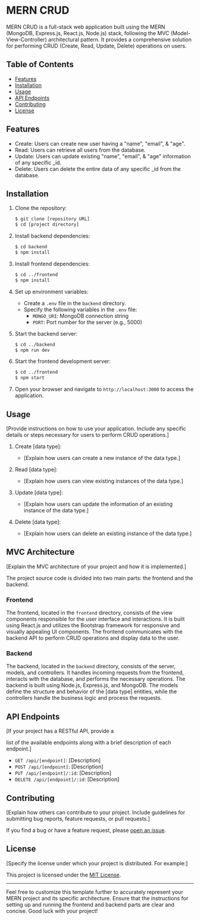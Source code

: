 # MERN CRUD

MERN CRUD is a full-stack web application built using the MERN (MongoDB, Express.js, React.js, Node.js) stack, following the MVC (Model-View-Controller) architectural pattern. It provides a comprehensive solution for performing CRUD (Create, Read, Update, Delete) operations on users.

## Table of Contents

- [Features](#features)
- [Installation](#installation)
- [Usage](#usage)
- [API Endpoints](#api-endpoints)
- [Contributing](#contributing)
- [License](#license)

## Features

- Create: Users can create new user having a "name", "email", & "age".
- Read: Users can retrieve all users from the database.
- Update: Users can update existing "name", "email", & "age" information of any specific _id.
- Delete: Users can delete the entire data of any specific _id from the database.

## Installation

1. Clone the repository:

   ```bash
   $ git clone [repository URL]
   $ cd [project directory]
   ```

2. Install backend dependencies:

   ```bash
   $ cd backend
   $ npm install
   ```

3. Install frontend dependencies:

   ```bash
   $ cd ../frontend
   $ npm install
   ```

4. Set up environment variables:

   - Create a `.env` file in the `backend` directory.
   - Specify the following variables in the `.env` file:
     - `MONGO_URI`: MongoDB connection string
     - `PORT`: Port number for the server (e.g., 5000)

5. Start the backend server:

   ```bash
   $ cd ../backend
   $ npm run dev
   ```

6. Start the frontend development server:

   ```bash
   $ cd ../frontend
   $ npm start
   ```

7. Open your browser and navigate to `http://localhost:3000` to access the application.

## Usage

[Provide instructions on how to use your application. Include any specific details or steps necessary for users to perform CRUD operations.]

1. Create [data type]:
   - [Explain how users can create a new instance of the data type.]

2. Read [data type]:
   - [Explain how users can view existing instances of the data type.]

3. Update [data type]:
   - [Explain how users can update the information of an existing instance of the data type.]

4. Delete [data type]:
   - [Explain how users can delete an existing instance of the data type.]

## MVC Architecture

[Explain the MVC architecture of your project and how it is implemented.]

The project source code is divided into two main parts: the frontend and the backend.

### Frontend

The frontend, located in the `frontend` directory, consists of the view components responsible for the user interface and interactions. It is built using React.js and utilizes the Bootstrap framework for responsive and visually appealing UI components. The frontend communicates with the backend API to perform CRUD operations and display data to the user.

### Backend

The backend, located in the `backend` directory, consists of the server, models, and controllers. It handles incoming requests from the frontend, interacts with the database, and performs the necessary operations. The backend is built using Node.js, Express.js, and MongoDB. The models define the structure and behavior of the [data type] entities, while the controllers handle the business logic and process the requests.

## API Endpoints

[If your project has a RESTful API, provide a

 list of the available endpoints along with a brief description of each endpoint.]

- `GET /api/[endpoint]`: [Description]
- `POST /api/[endpoint]`: [Description]
- `PUT /api/[endpoint]/:id`: [Description]
- `DELETE /api/[endpoint]/:id`: [Description]

## Contributing

[Explain how others can contribute to your project. Include guidelines for submitting bug reports, feature requests, or pull requests.]

If you find a bug or have a feature request, please [open an issue](https://github.com/[username]/[repository]/issues).

## License

[Specify the license under which your project is distributed. For example:]

This project is licensed under the [MIT License](LICENSE.md).

---

Feel free to customize this template further to accurately represent your MERN project and its specific architecture. Ensure that the instructions for setting up and running the frontend and backend parts are clear and concise. Good luck with your project!
